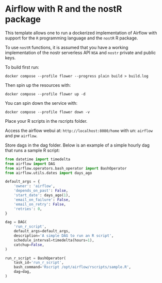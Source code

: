 # Airflow with R and the nostR package

This template allows one to run a dockerized implementation of Airflow with support for the `R` programming language and the `nostR` R package.

To use `nostR` functions, it is assumed that you have a working implementation of the nostr serverless API `NSA` and `nostr` private and public keys.

To build first run:

`docker compose --profile flower --progress plain build > build.log`

Then spin up the resources with:

`docker compose --profile flower up -d`

You can spin down the service with:

`docker compose --profile flower down -v`

Place your R scripts in the rscripts folder.

Access the airflow webui at: `http://localhost:8080/home` with un: `airflow` and pw `airflow`.

Store dags in the dag folder. Below is an example of a simple hourly dag that runs a sample R script:

```python
from datetime import timedelta
from airflow import DAG
from airflow.operators.bash_operator import BashOperator
from airflow.utils.dates import days_ago

default_args = {
    'owner': 'airflow',
    'depends_on_past': False,
    'start_date': days_ago(1),
    'email_on_failure': False,
    'email_on_retry': False,
    'retries': 0,
}

dag = DAG(
    'run_r_script',
    default_args=default_args,
    description='A simple DAG to run an R script',
    schedule_interval=timedelta(hours=1),
    catchup=False,
)

run_r_script = BashOperator(
    task_id='run_r_script',
    bash_command='Rscript /opt/airflow/rscripts/sample.R',
    dag=dag,
)
```
